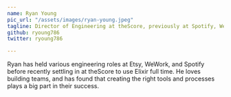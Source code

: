 ```yaml
---
name: Ryan Young
pic_url: "/assets/images/ryan-young.jpeg"
tagline: Director of Engineering at theScore, previously at Spotify, WeWork, and Etsy
github: ryoung786
twitter: ryoung786

---
```

Ryan has held various engineering roles at Etsy, WeWork, and Spotify before recently settling in at theScore to use Elixir full time. He loves building teams, and has found that creating the right tools and processes plays a big part in their success.